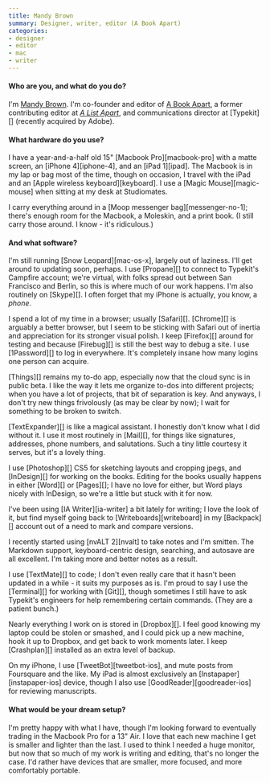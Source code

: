 ```yaml
---
title: Mandy Brown
summary: Designer, writer, editor (A Book Apart)
categories:
- designer
- editor
- mac
- writer
---
```


#### Who are you, and what do you do?

I'm [Mandy Brown](http://aworkinglibrary.com/ "Mandy's website."). I'm co-founder and editor of [A Book Apart](http://www.abookapart.com/ "Small books for people who make websites."), a former contributing editor at [*A List Apart*](http://www.alistapart.com/ "Articles for people who make websites."), and communications director at [Typekit][] (recently acquired by Adobe).

#### What hardware do you use?

I have a year-and-a-half old 15" [Macbook Pro][macbook-pro] with a matte screen, an [iPhone 4][iphone-4], and an [iPad 1][ipad]. The Macbook is in my lap or bag most of the time, though on occasion, I travel with the iPad and an [Apple wireless keyboard][keyboard]. I use a [Magic Mouse][magic-mouse] when sitting at my desk at Studiomates. 

I carry everything around in a [Moop messenger bag][messenger-no-1]; there's enough room for the Macbook, a Moleskin, and a print book. (I still carry those around. I know - it's ridiculous.)

#### And what software?

I'm still running [Snow Leopard][mac-os-x], largely out of laziness. I'll get around to updating soon, perhaps. I use [Propane][] to connect to Typekit's Campfire account; we're virtual, with folks spread out between San Francisco and Berlin, so this is where much of our work happens. I'm also routinely on [Skype][]. I often forget that my iPhone is actually, you know, a *phone*. 

I spend a lot of my time in a browser; usually [Safari][]. [Chrome][] is arguably a better browser, but I seem to be sticking with Safari out of inertia and appreciation for its stronger visual polish. I keep [Firefox][] around for testing and because [Firebug][] is still the best way to debug a site. I use [1Password][] to log in everywhere. It's completely insane how many logins one person can acquire.

[Things][] remains my to-do app, especially now that the cloud sync is in public beta. I like the way it lets me organize to-dos into different projects; when you have a lot of projects, that bit of separation is key. And anyways, I don't try new things frivolously (as may be clear by now); I wait for something to be broken to switch.

[TextExpander][] is like a magical assistant. I honestly don't know what I did without it. I use it most routinely in [Mail][], for things like signatures, addresses, phone numbers, and salutations. Such a tiny little courtesy it serves, but it's a lovely thing.

I use [Photoshop][] CS5 for sketching layouts and cropping jpegs, and [InDesign][] for working on the books. Editing for the books usually happens in either [Word][] or [Pages][]; I have no love for either, but Word plays nicely with InDesign, so we're a little but stuck with it for now.

I've been using [IA Writer][ia-writer] a bit lately for writing; I love the look of it, but find myself going back to [Writeboards][writeboard] in my [Backpack][] account out of a need to mark and compare versions.

I recently started using [nvALT 2][nvalt] to take notes and I'm smitten. The Markdown support, keyboard-centric design, searching, and autosave are all excellent. I'm taking more and better notes as a result.

I use [TextMate][] to code; I don't even really care that it hasn't been updated in a while - it suits my purposes as is. I'm proud to say I use the [Terminal][] for working with [Git][], though sometimes I still have to ask Typekit's engineers for help remembering certain commands. (They are a patient bunch.)

Nearly everything I work on is stored in [Dropbox][]. I feel good knowing my laptop could be stolen or smashed, and I could pick up a new machine, hook it up to Dropbox, and get back to work moments later. I keep [Crashplan][] installed as an extra level of backup. 

On my iPhone, I use [TweetBot][tweetbot-ios], and mute posts from Foursquare and the like. My iPad is almost exclusively an [Instapaper][instapaper-ios] device, though I also use [GoodReader][goodreader-ios] for reviewing manuscripts.

#### What would be your dream setup?

I'm pretty happy with what I have, though I'm looking forward to eventually trading in the Macbook Pro for a 13" Air. I love that each new machine I get is smaller and lighter than the last. I used to think I needed a huge monitor, but now that so much of my work is writing and editing, that's no longer the case. I'd rather have devices that are smaller, more focused, and more comfortably portable.
